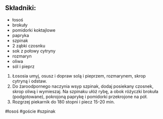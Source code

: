 ## Składniki:
- łosoś
- brokuły
- pomidorki koktajlowe
- papryka
- szpinak
- 2 ząbki czosnku
- sok z połowy cytryny
- rozmaryn
- oliwa
- sól i pieprz


1. Łososia umyj, osusz i dopraw solą i pieprzem, rozmarynem, skrop cytryną i odstaw.
2. Do żaroodpornego naczynia wsyp szpinak, dodaj posiekany czosnek, skrop oliwą i wymieszaj. Na szpinaku ułóż rybę, a obok różyczki brokuła (podgotowane), pokrojoną paprykę i pomidorki przekrojone na pół. 
3. Rozgrzej piekarnik do 180 stopni i piecz 15-20 min.

#łosoś #goście #szpinak 